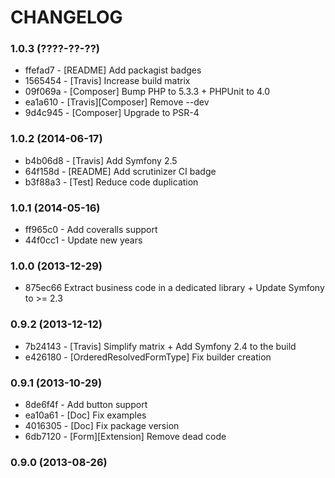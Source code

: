 # CHANGELOG

### 1.0.3 (????-??-??)

 * ffefad7 - [README] Add packagist badges
 * 1565454 - [Travis] Increase build matrix
 * 09f069a - [Composer] Bump PHP to 5.3.3 + PHPUnit to 4.0
 * ea1a610 - [Travis][Composer] Remove --dev
 * 9d4c945 - [Composer] Upgrade to PSR-4

### 1.0.2 (2014-06-17)

 * b4b06d8 - [Travis] Add Symfony 2.5
 * 64f158d - [README] Add scrutinizer CI badge
 * b3f88a3 - [Test] Reduce code duplication

### 1.0.1 (2014-05-16)

 * ff965c0 - Add coveralls support
 * 44f0cc1 - Update new years

### 1.0.0 (2013-12-29)

 * 875ec66 Extract business code in a dedicated library + Update Symfony to >= 2.3

### 0.9.2 (2013-12-12)

 * 7b24143 - [Travis] Simplify matrix + Add Symfony 2.4 to the build
 * e426180 - [OrderedResolvedFormType] Fix builder creation

### 0.9.1 (2013-10-29)

 * 8de6f4f - Add button support
 * ea10a61 - [Doc] Fix examples
 * 4016305 - [Doc] Fix package version
 * 6db7120 - [Form][Extension] Remove dead code

### 0.9.0 (2013-08-26)
